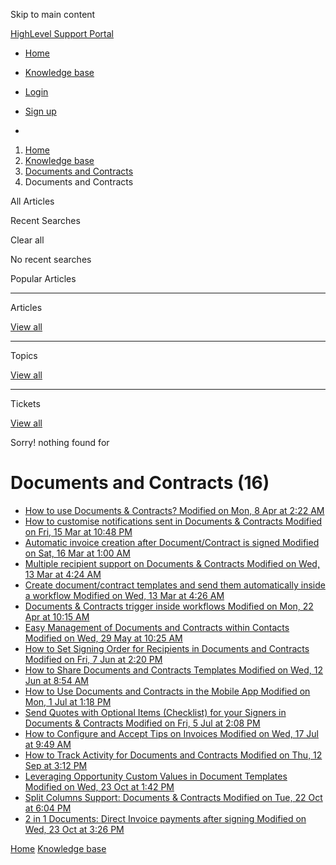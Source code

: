 Skip to main content

[ HighLevel Support Portal ](https://help.gohighlevel.com)

  * [ Home ](/support/home)
  * [ Knowledge base ](/support/solutions)

  * [Login](/support/login)
  * [Sign up](/support/signup)
  * 

  1. [Home](/support/home)
  2. [Knowledge base](/support/solutions)
  3. [Documents and Contracts](/support/solutions/48000453974)
  4. Documents and Contracts

All  Articles 

Recent Searches

Clear all

No recent searches

Popular Articles

* * *

Articles

[View all](/support/search/solutions)

* * *

Topics

[View all](/support/search/topics)

* * *

Tickets

[View all](/support/search/tickets)

Sorry! nothing found for   

# Documents and Contracts (16)

  * [ How to use Documents & Contracts? Modified on Mon, 8 Apr at 2:22 AM  ](/support/solutions/articles/155000000594-how-to-use-documents-contracts-)
  * [ How to customise notifications sent in Documents & Contracts Modified on Fri, 15 Mar at 10:48 PM  ](/support/solutions/articles/155000001298-how-to-customise-notifications-sent-in-documents-contracts)
  * [ Automatic invoice creation after Document/Contract is signed Modified on Sat, 16 Mar at 1:00 AM  ](/support/solutions/articles/155000001299-automatic-invoice-creation-after-document-contract-is-signed)
  * [ Multiple recipient support on Documents & Contracts Modified on Wed, 13 Mar at 4:24 AM  ](/support/solutions/articles/155000001300-multiple-recipient-support-on-documents-contracts)
  * [ Create document/contract templates and send them automatically inside a workflow Modified on Wed, 13 Mar at 4:26 AM  ](/support/solutions/articles/155000001301-create-document-contract-templates-and-send-them-automatically-inside-a-workflow)
  * [ Documents & Contracts trigger inside workflows Modified on Mon, 22 Apr at 10:15 AM  ](/support/solutions/articles/155000001491-documents-contracts-trigger-inside-workflows)
  * [ Easy Management of Documents and Contracts within Contacts Modified on Wed, 29 May at 10:25 AM  ](/support/solutions/articles/155000002526-easy-management-of-documents-and-contracts-within-contacts)
  * [ How to Set Signing Order for Recipients in Documents and Contracts Modified on Fri, 7 Jun at 2:20 PM  ](/support/solutions/articles/155000002624-how-to-set-signing-order-for-recipients-in-documents-and-contracts)
  * [ How to Share Documents and Contracts Templates Modified on Wed, 12 Jun at 8:54 AM  ](/support/solutions/articles/155000002658-how-to-share-documents-and-contracts-templates)
  * [ How to Use Documents and Contracts in the Mobile App Modified on Mon, 1 Jul at 1:18 PM  ](/support/solutions/articles/155000002733-how-to-use-documents-and-contracts-in-the-mobile-app)
  * [ Send Quotes with Optional Items (Checklist) for your Signers in Documents & Contracts Modified on Fri, 5 Jul at 2:08 PM  ](/support/solutions/articles/155000002760-send-quotes-with-optional-items-checklist-for-your-signers-in-documents-contracts)
  * [ How to Configure and Accept Tips on Invoices Modified on Wed, 17 Jul at 9:49 AM  ](/support/solutions/articles/155000002832-how-to-configure-and-accept-tips-on-invoices)
  * [ How to Track Activity for Documents and Contracts Modified on Thu, 12 Sep at 3:12 PM  ](/support/solutions/articles/155000003434-how-to-track-activity-for-documents-and-contracts)
  * [ Leveraging Opportunity Custom Values in Document Templates Modified on Wed, 23 Oct at 1:42 PM  ](/support/solutions/articles/155000004039-leveraging-opportunity-custom-values-in-document-templates)
  * [ Split Columns Support: Documents & Contracts Modified on Tue, 22 Oct at 6:04 PM  ](/support/solutions/articles/155000004041-split-columns-support-documents-contracts)
  * [ 2 in 1 Documents: Direct Invoice payments after signing Modified on Wed, 23 Oct at 3:26 PM  ](/support/solutions/articles/155000004063-2-in-1-documents-direct-invoice-payments-after-signing)

[Home](/support/home) [Knowledge base](/support/solutions)
